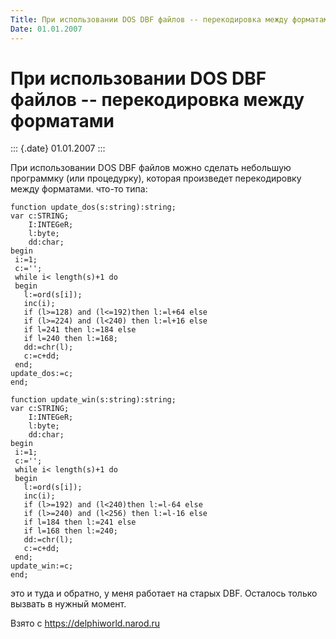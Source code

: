 ```yaml
---
Title: При использовании DOS DBF файлов -- перекодировка между форматами
Date: 01.01.2007
---
```



При использовании DOS DBF файлов -- перекодировка между форматами
=================================================================

::: {.date}
01.01.2007
:::

При использовании DOS DBF файлов можно сделать небольшую программку (или
процедурку), которая произведет перекодировку между форматами. что-то
типа:

    function update_dos(s:string):string;
    var c:STRING;
        I:INTEGeR;
        l:byte;
        dd:char;
    begin
     i:=1;
     c:='';
     while i< length(s)+1 do
     begin
       l:=ord(s[i]);
       inc(i);
       if (l>=128) and (l<=192)then l:=l+64 else
       if (l>=224) and (l<240) then l:=l+16 else
       if l=241 then l:=184 else
       if l=240 then l:=168;
       dd:=chr(l);
       c:=c+dd;
     end;
    update_dos:=c;
    end;
     
    function update_win(s:string):string;
    var c:STRING;
        I:INTEGeR;
        l:byte;
        dd:char;
    begin
     i:=1;
     c:='';
     while i< length(s)+1 do
     begin
       l:=ord(s[i]);
       inc(i);
       if (l>=192) and (l<240)then l:=l-64 else
       if (l>=240) and (l<256) then l:=l-16 else
       if l=184 then l:=241 else    
       if l=168 then l:=240;
       dd:=chr(l);
       c:=c+dd;
     end;
    update_win:=c;
    end;

это и туда и обратно, у меня работает на старых DBF. Осталось только
вызвать в нужный момент.

Взято с <https://delphiworld.narod.ru>
